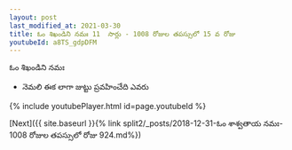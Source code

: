 ```yaml
---
layout: post
last_modified_at: 2021-03-30
title: ఓం శిఖండిని నమః 11  సార్లు - 1008 రోజుల తపస్సులో 15 వ రోజు
youtubeId: a8TS_gdpDFM
---
```

 
 
 ఓం శిఖండిని నమః  
 
 -  నెమలి ఈక లాగా జుట్టు ప్రవహించేది ఎవరు 
 
  
 
  
 
 
 
 
 
 


{% include youtubePlayer.html id=page.youtubeId %}
 
[Next]({{ site.baseurl }}{% link  split2/_posts/2018-12-31-ఓం శాశ్వతాయ నమః- 1008 రోజుల తపస్సులో రోజు  924.md%})
 
